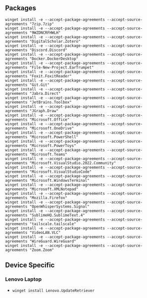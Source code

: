 ## Packages
    winget install -e --accept-package-agreements --accept-source-agreements "7zip.7zip"
    winget install -e --accept-package-agreements --accept-source-agreements "9WZDNCRFHWLH"
    winget install -e --accept-package-agreements --accept-source-agreements "DigitalScholar.Zotero"
    winget install -e --accept-package-agreements --accept-source-agreements "Discord.Discord"
    winget install -e --accept-package-agreements --accept-source-agreements "Docker.DockerDesktop"
    winget install -e --accept-package-agreements --accept-source-agreements "File-New-Project.EarTrumpet"
    winget install -e --accept-package-agreements --accept-source-agreements "Foxit.FoxitReader"
    winget install -e --accept-package-agreements --accept-source-agreements "Git.Git"
    winget install -e --accept-package-agreements --accept-source-agreements "Jabra.Direct"
    winget install -e --accept-package-agreements --accept-source-agreements "JetBrains.Toolbox"
    winget install -e --accept-package-agreements --accept-source-agreements "JGraph.Draw"
    winget install -e --accept-package-agreements --accept-source-agreements "Microsoft.Office"
    winget install -e --accept-package-agreements --accept-source-agreements "Microsoft.OneDrive"
    winget install -e --accept-package-agreements --accept-source-agreements "Microsoft.PowerShell"
    winget install -e --accept-package-agreements --accept-source-agreements "Microsoft.PowerToys"
    winget install -e --accept-package-agreements --accept-source-agreements "Microsoft.Teams"
    winget install -e --accept-package-agreements --accept-source-agreements "Microsoft.VisualStudio.2022.Community"
    winget install -e --accept-package-agreements --accept-source-agreements "Microsoft.VisualStudioCode"
    winget install -e --accept-package-agreements --accept-source-agreements "Microsoft.WindowsTerminal"
    winget install -e --accept-package-agreements --accept-source-agreements "Microsoft.XMLNotepad"
    winget install -e --accept-package-agreements --accept-source-agreements "Mozilla.Firefox"
    winget install -e --accept-package-agreements --accept-source-agreements "OpenWhisperSystems.Signal"
    winget install -e --accept-package-agreements --accept-source-agreements "SublimeHQ.SublimeText.4"
    winget install -e --accept-package-agreements --accept-source-agreements "tailscale.tailscale"
    winget install -e --accept-package-agreements --accept-source-agreements "VideoLAN.VLC"
    winget install -e --accept-package-agreements --accept-source-agreements "WireGuard.WireGuard"
    winget install -e --accept-package-agreements --accept-source-agreements "Zoom.Zoom"
## Device Specific
### Lenovo Laptop
* `winget install Lenovo.UpdateRetriever`